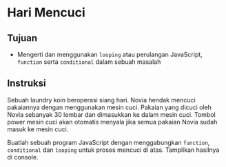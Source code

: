 # Hari Mencuci

## Tujuan
* Mengerti dan menggunakan `looping` atau perulangan JavaScript, `function` serta `conditional` dalam sebuah masalah

## Instruksi

Sebuah laundry koin beroperasi siang hari. Novia hendak mencuci pakaiannya dengan menggunakan mesin cuci. Pakaian yang dicuci oleh Novia sebanyak 30 lembar dan dimasukkan ke dalam mesin cuci. Tombol power mesin cuci akan otomatis menyala jika semua pakaian Novia sudah masuk ke mesin cuci.

Buatlah sebuah program JavaScript dengan menggabungkan `function`, `conditional` dan `looping` untuk proses mencuci di atas. Tampilkan hasilnya di console.
